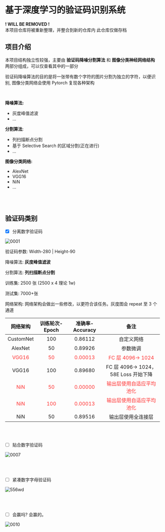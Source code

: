 # 基于深度学习的验证码识别系统

**! WILL BE REMOVED !** </br>
本项目仓库将被重新整理，并整合到新的仓库内
此仓库仅做存档

## 项目介绍

本项目结构独立性较强，主要由 **验证码降噪分割算法** 和 **图像分类神经网络结构** 两部分组成，可以仅查看其中的一部分

验证码降噪算法的目的是将一张带有数个字符的图片分割为独立的字符，以便识别, 图像分类网络会使用 Pytorch 复现各种架构

</br>

**降噪算法:**

* 灰度峰值滤波
* ...

**分割算法**:

* 列扫描断点分割
* 基于 Selective Search 的区域分割(正在进行)
* ...

**图像分类网络:**

* AlexNet
* VGG16
* NiN
* ...

</br>

</br>

## 验证码类别

- [x] 分离数字验证码

![0001](assets/0001.png)

验证码参数: Width-280 | Height-90

降噪算法: **灰度峰值滤波**

分割算法: **列扫描断点分割**

训练集: 2500 张  (2500 x 4 理论 1w)

测试集: 7000+张

网络架构: 网络架构会做出一些修改，以更符合该任务。灰度图会 repeat 至 3 个通道

|                 网络架构                  |             训练轮次-Epoch              |               准确率-Accuracy               |                             备注                             |
| :---------------------------------------: | :-------------------------------------: | :-----------------------------------------: | :----------------------------------------------------------: |
|                 CustomNet                 |                   100                   |                   0.86112                   |                          自定义网络                          |
|                  AlexNet                  |                   50                    |                   0.89926                   |                           参数微调                           |
| <span style="color:#FF3333;"> VGG16 </span> | <span style="color:#FF3333;"> 50 </span>  | <span style="color:#FF3333;"> 0.00013 </span> |      <span style="color:#FF3333;"> FC 层 4096-> 1024 </span>      |
|                   VGG16                   |                   100                   |                   0.89680                   |               FC 层 4096-> 1024，58E Loss 开始下降               |
|  <span style="color:#FF3333;"> NiN </span>  | <span style="color:#FF3333;"> 50 </span>  | <span style="color:#FF3333;"> 0.00000 </span> | <span style="color:#FF3333;"> 输出层使用自适应平均池化 </span> |
|  <span style="color:#FF3333;"> NiN </span>  | <span style="color:#FF3333;"> 100 </span> | <span style="color:#FF3333;"> 0.00013 </span> | <span style="color:#FF3333;"> 输出层使用自适应平均池化 </span> |
|                    NiN                    |                   50                    |                   0.89516                   |                      输出层使用全连接层                      |

</br>

</br>

- [ ] 贴合数字验证码

![0007](assets/0007.png)



</br>

</br>

- [ ] 紧凑数字字母验证码

![556wd](assets/556wd.png)

</br>

</br>

- [ ] 会赢吗? 会赢的。



![0010](assets/0010.png)

